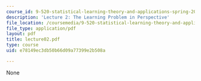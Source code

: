 ```yaml
---
course_id: 9-520-statistical-learning-theory-and-applications-spring-2003
description: 'Lecture 2: The Learning Problem in Perspective'
file_location: /coursemedia/9-520-statistical-learning-theory-and-applications-spring-2003/e78149ec3db50b66d09a77399e2b508a_lecture02.pdf
file_type: application/pdf
layout: pdf
title: lecture02.pdf
type: course
uid: e78149ec3db50b66d09a77399e2b508a

---
```

None